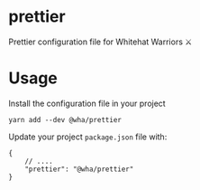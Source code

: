 # prettier

Prettier configuration file for Whitehat Warriors ⚔️

# Usage

Install the configuration file in your project

```
yarn add --dev @wha/prettier
```

Update your project `package.json` file with:

```
{
    // ....
    "prettier": "@wha/prettier"
}
```
